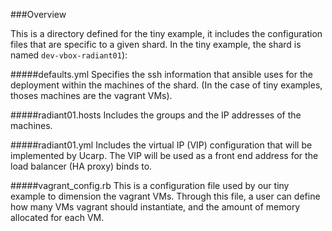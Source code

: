 ###Overview

This is a directory defined for the tiny example, it includes the configuration files that are specific to a given shard. In the tiny example, the shard is named `dev-vbox-radiant01`):

#####defaults.yml
Specifies the ssh information that ansible uses for the deployment within the machines of the shard. (In the case of tiny examples, thoses machines are the vagrant VMs).

#####radiant01.hosts
Includes the groups and the IP addresses of the machines.

#####radiant01.yml
Includes the virtual IP (VIP) configuration that will be implemented by Ucarp. The VIP will be used as a front end address for the load balancer (HA proxy) binds to.

#####vagrant_config.rb
This is a configuration file used by our tiny example to dimension the vagrant VMs. Through this file, a user can define how many VMs vagrant should instantiate, and the amount of memory allocated for each VM.
